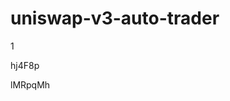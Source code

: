 # uniswap-v3-auto-trader
1
































































hj4F8p







lMRpqMh
